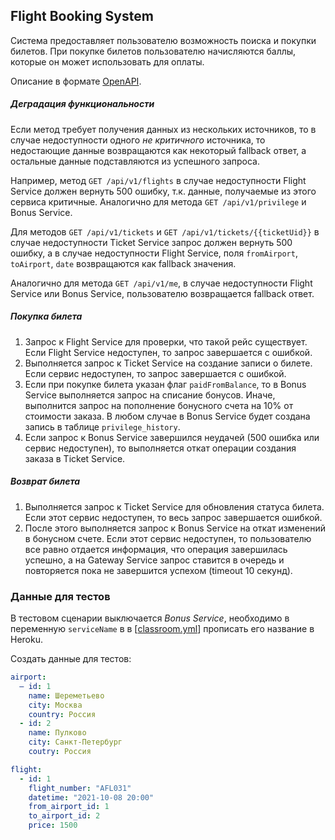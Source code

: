 ## Flight Booking System

Система предоставляет пользователю возможность поиска и покупки билетов. При покупке билетов пользователю начисляются
баллы, которые он может использовать для оплаты.

Описание в формате [OpenAPI](../docs/example_openapi.yaml).

##### Деградация функциональности

Если метод требует получения данных из нескольких источников, то в случае недоступности одного _не критичного_
источника, то недостающие данные возвращаются как некоторый fallback ответ, а остальные данные подставляются из
успешного запроса.

Например, метод `GET /api/v1/flights` в случае недоступности Flight Service должен вернуть 500 ошибку, т.к. данные,
получаемые из этого сервиса критичные. Аналогично для метода `GET /api/v1/privilege` и Bonus Service.

Для методов `GET /api/v1/tickets` и `GET /api/v1/tickets/{{ticketUid}}` в случае недоступности Ticket Service запрос
должен вернуть 500 ошибку, а в случае недоступности Flight Service, поля `fromAirport`, `toAirport`, `date` возвращаются
как fallback значения.

Аналогично для метода `GET /api/v1/me`, в случае недоступности Flight Service или Bonus Service, пользователю
возвращается fallback ответ.

##### Покупка билета

1. Запрос к Flight Service для проверки, что такой рейс существует. Если Flight Service недоступен, то запрос
   завершается с ошибкой.
1. Выполняется запрос к Ticket Service на создание записи о билете. Если сервис недоступен, то запрос завершается с
   ошибкой.
1. Если при покупке билета указан флаг `paidFromBalance`, то в Bonus Service выполняется запрос на списание бонусов.
   Иначе, выполнится запрос на пополнение бонусного счета на 10% от стоимости заказа. В любом случае в Bonus Service
   будет создана запись в таблице `privilege_history`.
1. Если запрос к Bonus Service завершился неудачей (500 ошибка или сервис недоступен), то выполняется откат операции
   создания заказа в Ticket Service.

##### Возврат билета

1. Выполняется запрос к Ticket Service для обновления статуса билета. Если этот сервис недоступен, то весь запрос
   завершается ошибкой.
1. После этого выполняется запрос к Bonus Service на откат изменений в бонусном счете. Если этот сервис недоступен, то
   пользователю все равно отдается информация, что операция завершилась успешно, а на Gateway Service запрос ставится в
   очередь и повторяется пока не завершится успехом (timeout 10 секунд).

### Данные для тестов

В тестовом сценарии выключается _Bonus Service_, необходимо в переменную `serviceName` в
в [[classroom.yml](../.github/workflows/classroom.yml)] прописать его название в Heroku.

Создать данные для тестов:

```yaml
airport:
  – id: 1
    name: Шереметьево
    city: Москва
    country: Россия
  - id: 2
    name: Пулково
    city: Санкт-Петербург
    coutry: Россия

flight:
  - id: 1
    flight_number: "AFL031"
    datetime: "2021-10-08 20:00"
    from_airport_id: 1
    to_airport_id: 2
    price: 1500
```
